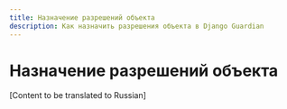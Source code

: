 ```yaml
---
title: Назначение разрешений объекта
description: Как назначить разрешения объекта в Django Guardian
---
```


# Назначение разрешений объекта

[Content to be translated to Russian]

<!-- This page content will be translated from the main English userguide/assign.md -->
